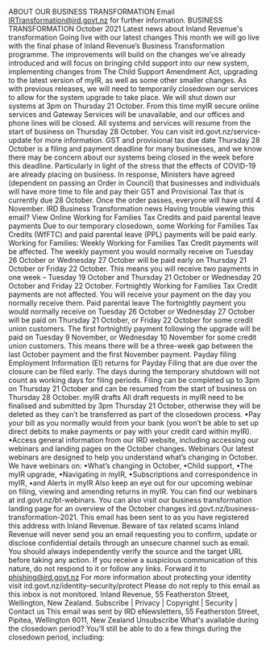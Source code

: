 ABOUT OUR BUSINESS TRANSFORMATION Email IRTransformation@ird.govt.nz for further information. BUSINESS TRANSFORMATION October 2021 Latest news about Inland Revenue's transformation Going live with our latest changes This month we will go live with the final phase of Inland Revenue’s Business Transformation programme. The improvements will build on the changes we’ve already introduced and will focus on bringing child support into our new system, implementing changes from The Child Support Amendment Act, upgrading to the latest version of myIR, as well as some other smaller changes. As with previous releases, we will need to temporarily closedown our services to allow for the system upgrade to take place. We will shut down our systems at 3pm on Thursday 21 October. From this time myIR secure online services and Gateway Services will be unavailable, and our offices and phone lines will be closed. All systems and services will resume from the start of business on Thursday 28 October. You can visit ird.govt.nz/service-update for more information. GST and provisional tax due date Thursday 28 October is a filing and payment deadline for many businesses, and we know there may be concern about our systems being closed in the week before this deadline. Particularly in light of the stress that the effects of COVID-19 are already placing on business. In response, Ministers have agreed (dependent on passing an Order in Council) that businesses and individuals will have more time to file and pay their GST and Provisional Tax that is currently due 28 October. Once the order passes, everyone will have until 4 November. IRD Business Transformation news Having trouble viewing this email? View Online Working for Families Tax Credits and paid parental leave payments Due to our temporary closedown, some Working for Families Tax Credits (WfFTC) and paid parental leave (PPL) payments will be paid early. Working for Families: Weekly Working for Families Tax Credit payments will be affected. The weekly payment you would normally receive on Tuesday 26 October or Wednesday 27 October will be paid early on Thursday 21 October or Friday 22 October. This means you will receive two payments in one week – Tuesday 19 October and Thursday 21 October or Wednesday 20 October and Friday 22 October. Fortnightly Working for Families Tax Credit payments are not affected. You will receive your payment on the day you normally receive them. Paid parental leave The fortnightly payment you would normally receive on Tuesday 26 October or Wednesday 27 October will be paid on Thursday 21 October, or Friday 22 October for some credit union customers. The first fortnightly payment following the upgrade will be paid on Tuesday 9 November, or Wednesday 10 November for some credit union customers. This means there will be a three-week gap between the last October payment and the first November payment. Payday filing Employment Information (EI) returns for Payday Filing that are due over the closure can be filed early. The days during the temporary shutdown will not count as working days for filing periods. Filing can be completed up to 3pm on Thursday 21 October and can be resumed from the start of business on Thursday 28 October. myIR drafts All draft requests in myIR need to be finalised and submitted by 3pm Thursday 21 October, otherwise they will be deleted as they can’t be transferred as part of the closedown process. •Pay your bill as you normally would from your bank (you won’t be able to set up direct debits to make payments or pay with your credit card within myIR). •Access general information from our IRD website, including accessing our webinars and landing pages on the October changes. Webinars Our latest webinars are designed to help you understand what’s changing in October. We have webinars on: •What’s changing in October, •Child support, •The myIR upgrade, •Navigating in myIR, •Subscriptions and correspondence in myIR, •and Alerts in myIR Also keep an eye out for our upcoming webinar on filing, viewing and amending returns in myIR. You can find our webinars at ird.govt.nz/bt-webinars. You can also visit our business transformation landing page for an overview of the October changes ird.govt.nz/business-transformation-2021. This email has been sent to as you have registered this address with Inland Revenue. Beware of tax related scams Inland Revenue will never send you an email requesting you to confirm, update or disclose confidential details through an unsecure channel such as email. You should always independently verify the source and the target URL before taking any action. If you receive a suspicious communication of this nature, do not respond to it or follow any links. Forward it to phishing@ird.govt.nz For more information about protecting your identity visit ird.govt.nz/identity-security/protect Please do not reply to this email as this inbox is not monitored. Inland Revenue, 55 Featherston Street, Wellington, New Zealand. Subscribe | Privacy | Copyright | Security | Contact us This email was sent by IRD eNewsletters, 55 Featherston Street, Pipitea, Wellington 6011, New Zealand Unsubscribe What's available during the closedown period? You’ll still be able to do a few things during the closedown period, including: